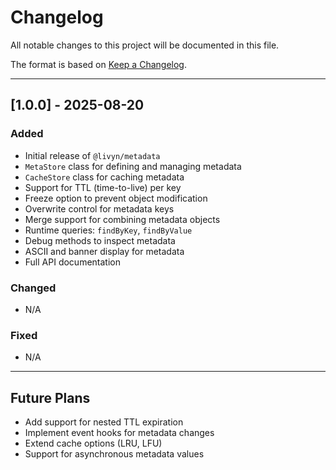 # Changelog

All notable changes to this project will be documented in this file.

The format is based on [Keep a Changelog](https://keepachangelog.com/en/1.0.0/).

---

## [1.0.0] - 2025-08-20
### Added
- Initial release of `@livyn/metadata`
- `MetaStore` class for defining and managing metadata
- `CacheStore` class for caching metadata
- Support for TTL (time-to-live) per key
- Freeze option to prevent object modification
- Overwrite control for metadata keys
- Merge support for combining metadata objects
- Runtime queries: `findByKey`, `findByValue`
- Debug methods to inspect metadata
- ASCII and banner display for metadata
- Full API documentation

### Changed
- N/A

### Fixed
- N/A

---

## Future Plans
- Add support for nested TTL expiration
- Implement event hooks for metadata changes
- Extend cache options (LRU, LFU)
- Support for asynchronous metadata values
